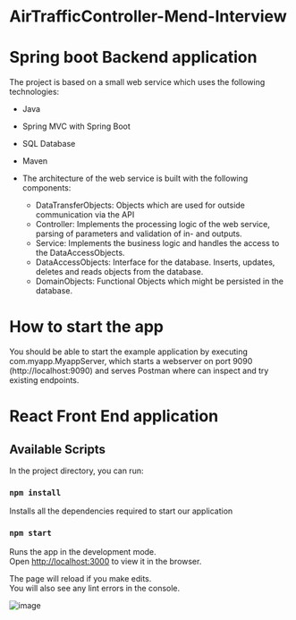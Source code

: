 # AirTrafficController-Mend-Interview

# Spring boot Backend application

The project is based on a small web service which uses the following technologies:

* Java
* Spring MVC with Spring Boot
* SQL Database
* Maven

 * The architecture of the web service is built with the following components:
   * DataTransferObjects: Objects which are used for outside communication via the API
   * Controller: Implements the processing logic of the web service, parsing of parameters and validation of in- and outputs.
   * Service: Implements the business logic and handles the access to the DataAccessObjects.
   * DataAccessObjects: Interface for the database. Inserts, updates, deletes and reads objects from the database.
   * DomainObjects: Functional Objects which might be persisted in the database.

# How to start the app
You should be able to start the example application by executing com.myapp.MyappServer, which starts a webserver on port 9090 (http://localhost:9090) and serves Postman where can inspect and try existing endpoints.

# React Front End application
## Available Scripts

In the project directory, you can run:
### `npm install`
Installs all the dependencies required to start our application 

### `npm start`

Runs the app in the development mode.<br>
Open [http://localhost:3000](http://localhost:3000) to view it in the browser.

The page will reload if you make edits.<br>
You will also see any lint errors in the console.

![image](https://user-images.githubusercontent.com/33089746/114322054-2fcf3480-9aec-11eb-8793-399993edc7be.png)


